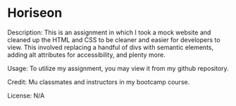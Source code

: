 # Horiseon

Description:
This is an assignment in which I took a mock website and cleaned up the HTML and CSS to be cleaner and easier for developers to view. This involved replacing a handful of divs with semantic elements, adding alt attributes for accessibility, and plenty more.

Usage:
To utilize my assignment, you may view it from my github repository.

Credit:
Mu classmates and instructors in my bootcamp course.

License:
N/A


